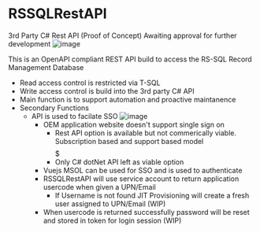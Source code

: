 # RSSQLRestAPI
3rd Party C# Rest API (Proof of Concept) Awaiting approval for further development
![image](https://user-images.githubusercontent.com/55390802/120596565-4314d580-c487-11eb-81bd-51c2b0eb902e.png)

This is an OpenAPI compliant REST API build to access the RS-SQL Record Management Database

- Read access control is restricted via T-SQL
- Write access control is build into the 3rd party C# API
- Main function is to support automation and proactive maintanence
- Secondary Functions
  - API is used to facilate SSO
![image](https://user-images.githubusercontent.com/55390802/120648998-9d318d00-c4bf-11eb-9fe3-e64d9edd86dc.png)
    - OEM application website doesn't support single sign on
      - Rest API option is available but not commerically viable. Subscription based and support based model $$$$$
      - Only C# dotNet API left as viable option
    - Vuejs MSOL can be used for SSO and is used to authenticate
    - RSSQLRestAPI will use service account to return application usercode when given a UPN/Email
      - If Username is not found JIT Provisioning will create a fresh user assigned to UPN/Email (WIP)
    - When usercode is returned successfully password will be reset and stored in token for login session (WIP) 
